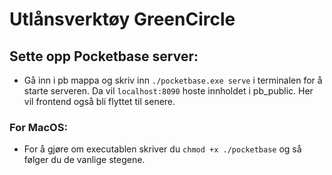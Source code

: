 # Utlånsverktøy GreenCircle

## Sette opp Pocketbase server:
- Gå inn i pb mappa og skriv inn ``` ./pocketbase.exe serve ``` i terminalen for å starte serveren. Da vil ```localhost:8090``` hoste innholdet i pb_public. Her vil frontend også bli flyttet til senere.
### For MacOS:
- For å gjøre om executablen skriver du ``` chmod +x ./pocketbase ``` og så følger du de vanlige stegene.

<!--
## Bygge Next.js html fil og eksportere
- Start med npm 
-->
